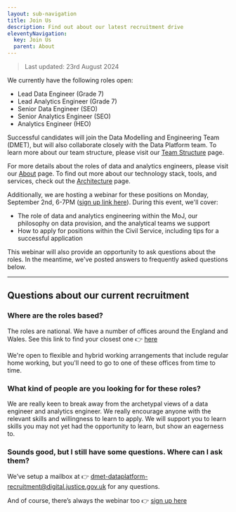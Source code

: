 ```yaml
---
layout: sub-navigation
title: Join Us
description: Find out about our latest recruitment drive
eleventyNavigation:
  key: Join Us
  parent: About
---
```


> Last updated: 23rd August 2024

We currently have the following roles open:

- Lead Data Engineer (Grade 7)
- Lead Analytics Engineer (Grade 7)
- Senior Data Engineer (SEO)
- Senior Analytics Engineer (SEO)
- Analytics Engineer (HEO)

Successful candidates will join the Data Modelling and Engineering Team (DMET), but will also collaborate closely with the Data Platform team. To learn more about our team structure, please visit our [Team Structure](../structure/) page.

For more details about the roles of data and analytics engineers, please visit our [About](../) page. To find out more about our technology stack, tools, and services, check out the [Architecture](../architecture/) page.

Additionally, we are hosting a webinar for these positions on Monday, September 2nd, 6-7PM ([sign up link here](https://events.teams.microsoft.com/event/a1df44e8-cf15-438e-acea-d3834f0de585@c6874728-71e6-41fe-a9e1-2e8c36776ad8)). During this event, we'll cover:

- The role of data and analytics engineering within the MoJ, our philosophy on data provision, and the analytical teams we support
- How to apply for positions within the Civil Service, including tips for a successful application

This webinar will also provide an opportunity to ask questions about the roles. In the meantime, we've posted answers to frequently asked questions below.

---------

## Questions about our current recruitment

### Where are the roles based?

The roles are national. We have a number of offices around the England and Wales. See this link to find your closest one 👉 [here](https://www.google.com/maps/d/u/0/viewer?mid=1CsJxWFinu4iFbA0Tnq-KrwUAkbvLOZwQ&ll=52.93989869394286%2C-3.20735400000002&z=7)

We're open to flexible and hybrid working arrangements that include regular home working, but you'll need to go to one of these offices from time to time. 

### What kind of people are you looking for for these roles?

We are really keen to break away from the archetypal views of a data engineer and analytics engineer. We really encourage anyone with the relevant skills and willingness to learn to apply. We will support you to learn skills you may not yet had the opportunity to learn, but show an eagerness to. 

### Sounds good, but I still have some questions. Where can I ask them?

We’ve setup a mailbox at 👉 dmet-dataplatform-recruitment@digital.justice.gov.uk for any questions. 

And of course, there’s always the webinar too 👉 [sign up here](https://events.teams.microsoft.com/event/a1df44e8-cf15-438e-acea-d3834f0de585@c6874728-71e6-41fe-a9e1-2e8c36776ad8)
